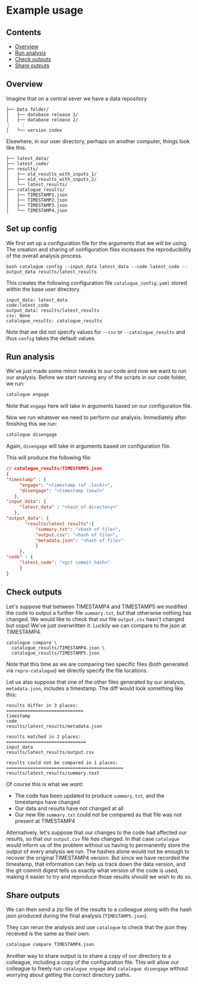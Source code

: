 # Example usage

## Contents

* [Overview](#overview)
* [Run analysis](#run-analysis)
* [Check outputs](#check-outputs)
* [Share outputs](#share-outputs)

## Overview

Imagine that on a central sever we have a data repository
```
├── Data folder/
│   ├── database release 1/
│   ├── database release 2/
⋮    ⋮
│   └── version index
```

Elsewhere, in our user directory, perhaps on another computer, things look like this.

```
├── latest_data/
├── latest_code/
├── results/
│   ├── old_results_with_inputs_1/
│   ├── old_results_with_inputs_2/
│   └── latest_results/
├── catalogue_results/
│   ├── TIMESTAMP1.json
│   ├── TIMESTAMP2.json
│   ├── TIMESTAMP3.json
│   └── TIMESTAMP4.json
```

## Set up config

We first set up a configuration file for the arguments that we will be using. The creation and sharing of configuration files
increases the reproducibility of the overall analysis process.

``bash
catalogue config --input_data latest_data --code latest_code --output_data results/latest_results
``

This creates the following configuration file `catalogue_config.yaml` stored within the base user directory.

```
input_data: latest_data
code:latest_code
output_data: results/latest_results
csv: None
catalogue_results: catalogue_results
```

Note that we did not specify values for `--csv` or `--catalogue_results` and thus `config` takes the default values.

## Run analysis

We've just made some minor tweaks to our code and now we want to run our analysis. Before we start running any of the scripts in our code folder, we run:

```bash
catalogue engage
```

Note that `engage` here will take in arguments based on our configuration file.

Now we run whatever we need to perform our analysis. Immediately after finishing this we run:

```bash
catalogue disengage
```

Again, `disengage` will take in arguments based on configuration file.


This will produce the following file:

```json
// catalogue_results/TIMESTAMP5.json
{
"timestamp" : {
     "engage": "<timestamp (of .lock)>",
     "disengage": "<timestamp (new)>"
   },
"input_data": {
     "latest_data" : "<hash of directory>"
   },
"output_data": {
       "results/latest results":{
           "summary.txt": "<hash of file>",
           "output.csv": "<hash of file>",
           "metadata.json": "<hash of file>"
           }
     },
"code" : {
     "latest_code": "<git commit hash>"
     }
}
```

## Check outputs

Let's suppose that between TIMESTAMP4 and TIMESTAMP5 we modified the code to output a further file `summary.txt`, but that otherwise nothing has changed. We would like to check that our file `output.csv` hasn't changed but oops! We've just overwritten it. Luckily we can compare to the json at TIMESTAMP4.

```
catalogue compare \
  catalogue_results/TIMESTAMP4.json \
  catalogue_results/TIMESTAMP5.json
```

Note that this time as we are comparing two specific files (both generated via `repro-catalogue`) we directly specify the file locations.

Let us also suppose that one of the other files generated by our analysis, `metadata.json`, includes a timestamp. The diff would look something like this:

```
results differ in 3 places:
=============================
timestamp
code
results/latest_results/metadata.json

results matched in 2 places:
==============================
input_data
results/latest_results/output.csv

results could not be compared in 1 places:
============================================
results/latest_results/summary.text
```

Of course this is what we *want*:
- The code has been updated to produce `summary.txt`, and the timestamps have changed
- Our data and results have not changed at all
- Our new file `summary.txt` could not be compared as that file was not present at TIMESTAMP4

Alternatively, let's suppose that our changes to the code had affected our results, so that our `output.csv` file *has* changed. In that case `catalogue` would inform us of the problem without us having to permanently store the output of every analysis we run. The hashes alone would not be enough to recover the original TIMESTAMP4 version. But since we have recorded the timestamp, that information can help us track down the data version, and the git commit digest tells us exactly what version of the code is used, making it easier to try and reproduce those results should we wish to do so.

## Share outputs

We can then send a zip file of the results to a colleague along with the hash json produced during the final analysis (`TIMESTAMP5.json`).

They can rerun the analysis and use `catalogue` to check that the json they received is the same as their own:

```bash
catalogue compare TIMESTAMP4.json
```

Another way to share output is to share a copy of our directory to a colleague, including a copy of the configuration file. This will allow
our colleague to freely run `catalogue engage` and `catalogue disengage` without worrying about getting the correct directory paths.
